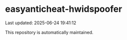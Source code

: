 # easyanticheat-hwidspoofer

Last updated: 2025-06-24 19:41:12

This repository is automatically maintained.
